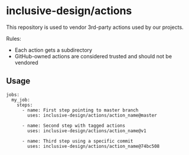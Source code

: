 # inclusive-design/actions

This repository is used to vendor 3rd-party actions used by our projects.

Rules:

* Each action gets a subdirectory
* GitHub-owned actions are considered trusted and should not be vendored

## Usage

```
jobs:
  my_job:
    steps:
      - name: First step pointing to master branch
        uses: inclusive-design/actions/action_name@master

      - name: Second step with tagged actions
        uses: inclusive-design/actions/action_name@v1

      - name: Third step using a specific commit
        uses: inclusive-design/actions/action_name@74bc508
```
